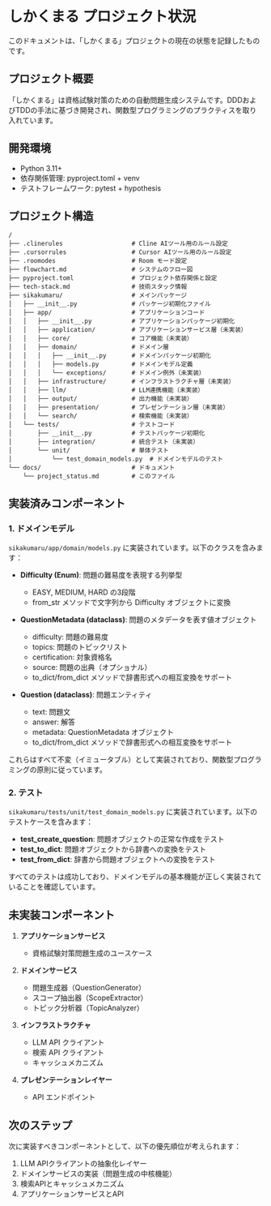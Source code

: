 # しかくまる プロジェクト状況

このドキュメントは、「しかくまる」プロジェクトの現在の状態を記録したものです。

## プロジェクト概要

「しかくまる」は資格試験対策のための自動問題生成システムです。DDDおよびTDDの手法に基づき開発され、関数型プログラミングのプラクティスを取り入れています。

## 開発環境

- Python 3.11+
- 依存関係管理: pyproject.toml + venv
- テストフレームワーク: pytest + hypothesis

## プロジェクト構造

```
/
├── .clinerules                   # Cline AIツール用のルール設定
├── .cursorrules                  # Cursor AIツール用のルール設定
├── .roomodes                     # Room モード設定
├── flowchart.md                  # システムのフロー図
├── pyproject.toml                # プロジェクト依存関係と設定
├── tech-stack.md                 # 技術スタック情報
├── sikakumaru/                   # メインパッケージ
│   ├── __init__.py               # パッケージ初期化ファイル
│   ├── app/                      # アプリケーションコード
│   │   ├── __init__.py           # アプリケーションパッケージ初期化
│   │   ├── application/          # アプリケーションサービス層（未実装）
│   │   ├── core/                 # コア機能（未実装）
│   │   ├── domain/               # ドメイン層
│   │   │   ├── __init__.py       # ドメインパッケージ初期化
│   │   │   ├── models.py         # ドメインモデル定義
│   │   │   └── exceptions/       # ドメイン例外（未実装）
│   │   ├── infrastructure/       # インフラストラクチャ層（未実装）
│   │   ├── llm/                  # LLM連携機能（未実装）
│   │   ├── output/               # 出力機能（未実装）
│   │   ├── presentation/         # プレゼンテーション層（未実装）
│   │   └── search/               # 検索機能（未実装）
│   └── tests/                    # テストコード
│       ├── __init__.py           # テストパッケージ初期化
│       ├── integration/          # 統合テスト（未実装）
│       └── unit/                 # 単体テスト
│           └── test_domain_models.py  # ドメインモデルのテスト
└── docs/                         # ドキュメント
    └── project_status.md         # このファイル
```

## 実装済みコンポーネント

### 1. ドメインモデル

`sikakumaru/app/domain/models.py` に実装されています。以下のクラスを含みます：

- **Difficulty (Enum)**: 問題の難易度を表現する列挙型
  - EASY, MEDIUM, HARD の3段階
  - from_str メソッドで文字列から Difficulty オブジェクトに変換

- **QuestionMetadata (dataclass)**: 問題のメタデータを表す値オブジェクト
  - difficulty: 問題の難易度
  - topics: 問題のトピックリスト
  - certification: 対象資格名
  - source: 問題の出典（オプショナル）
  - to_dict/from_dict メソッドで辞書形式への相互変換をサポート

- **Question (dataclass)**: 問題エンティティ
  - text: 問題文
  - answer: 解答
  - metadata: QuestionMetadata オブジェクト
  - to_dict/from_dict メソッドで辞書形式への相互変換をサポート

これらはすべて不変（イミュータブル）として実装されており、関数型プログラミングの原則に従っています。

### 2. テスト

`sikakumaru/tests/unit/test_domain_models.py` に実装されています。以下のテストケースを含みます：

- **test_create_question**: 問題オブジェクトの正常な作成をテスト
- **test_to_dict**: 問題オブジェクトから辞書への変換をテスト
- **test_from_dict**: 辞書から問題オブジェクトへの変換をテスト

すべてのテストは成功しており、ドメインモデルの基本機能が正しく実装されていることを確認しています。

## 未実装コンポーネント

1. **アプリケーションサービス**
   - 資格試験対策問題生成のユースケース

2. **ドメインサービス**
   - 問題生成器（QuestionGenerator）
   - スコープ抽出器（ScopeExtractor）
   - トピック分析器（TopicAnalyzer）

3. **インフラストラクチャ**
   - LLM API クライアント
   - 検索 API クライアント
   - キャッシュメカニズム

4. **プレゼンテーションレイヤー**
   - API エンドポイント

## 次のステップ

次に実装すべきコンポーネントとして、以下の優先順位が考えられます：

1. LLM APIクライアントの抽象化レイヤー
2. ドメインサービスの実装（問題生成の中核機能）
3. 検索APIとキャッシュメカニズム
4. アプリケーションサービスとAPI